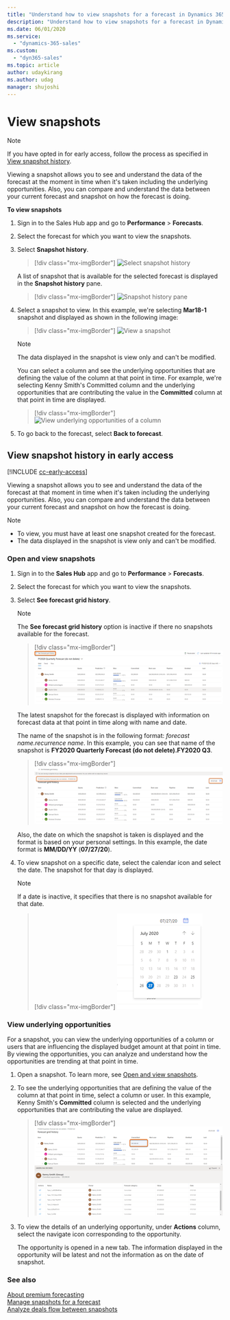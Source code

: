 ```yaml
---
title: "Understand how to view snapshots for a forecast in Dynamics 365 Sales Insights | MicrosoftDocs"
description: "Understand how to view snapshots for a forecast in Dynamics 365 Sales Insights"
ms.date: 06/01/2020
ms.service: 
  - "dynamics-365-sales"
ms.custom: 
  - "dyn365-sales"
ms.topic: article
author: udaykirang
ms.author: udag
manager: shujoshi
---
```


# View snapshots

>[!NOTE]
>If you have opted in for early access, follow the process as specified in [View snapshot history](#view-snapshot-history).

Viewing a snapshot allows you to see and understand the data of the forecast at the moment in time when it's taken including the underlying opportunities. Also, you can compare and understand the data between your current forecast and snapshot on how the forecast is doing. 


**To view snapshots**

1.	Sign in to the Sales Hub app and go to **Performance** > **Forecasts**.

2.	Select the forecast for which you want to view the snapshots.

3.	Select **Snapshot history**. 

    > [!div class="mx-imgBorder"]
    > ![Select snapshot history](media/predictive-forecasting-select-snapshot-history.png "Select snapshot history")

    A list of snapshot that is available for the selected forecast is displayed in the **Snapshot history** pane.
    
    > [!div class="mx-imgBorder"]
    > ![Snapshot history pane](media/predictive-forecasting-snapshot-history-pane.png "Snapshot history pane")

4.	Select a snapshot to view. In this example, we're selecting **Mar18-1** snapshot and displayed as shown in the following image:

    > [!div class="mx-imgBorder"]
    > ![View a snapshot](media/predictive-forecasting-select-snapshot-to-view.png "View a snapshot")

    >[!NOTE]
    >The data displayed in the snapshot is view only and can't be modified.

    You can select a column and see the underlying opportunities that are defining the value of the column at that point in time. For example, we're selecting Kenny Smith's Committed column and the underlying opportunities that are contributing the value in the **Committed** column at that point in time are displayed.
    
    > [!div class="mx-imgBorder"]
    > ![View underlying opportunities of a column](media/predictive-forecasting-snapshot-select-column-opportunities.png "View underlying opportunites of a column")

5.	To go back to the forecast, select **Back to forecast**.

## View snapshot history in early access

[!INCLUDE [cc-early-access](../includes/cc-early-access.md)]

Viewing a snapshot allows you to see and understand the data of the forecast at that moment in time when it's taken including the underlying opportunities. Also, you can compare and understand the data between your current forecast and snapshot on how the forecast is doing.

>[!NOTE]
>-	To view, you must have at least one snapshot created for the forecast.
>-	The data displayed in the snapshot is view only and can't be modified.

### Open and view snapshots

1.	Sign in to the **Sales Hub** app and go to **Performance** > **Forecasts**.

2.	Select the forecast for which you want to view the snapshots.

3.	Select **See forecast grid history**. 

    >[!NOTE]
    >The **See forecast grid history** option is inactive if there no snapshots available for the forecast.

    > [!div class="mx-imgBorder"]
    > ![Select the see forecast grid history option](media/predictive-forecasting-snapshot-select-forecast-grid-history.png "Select the see forecast grid history option")

    The latest snapshot for the forecast is displayed with information on forecast data at that point in time along with name and date.

    The name of the snapshot is in the following format: *forecast name.recurrence name*. In this example, you can see that name of the snapshot is **FY2020 Quarterly Forecast (do not delete).FY2020 Q3**.

    > [!div class="mx-imgBorder"]
    > ![See forecast grid name and date](media/predictive-forecasting-snapshot-forecast-grid-name-date.png "See forecast grid name and date")

    Also, the date on which the snapshot is taken is displayed and the format is based on your personal settings. In this example, the date format is **MM/DD/YY** (**07/27/20**).
  
4.	To view snapshot on a specific date, select the calendar icon and select the date. The snapshot for that day is displayed.

    >[!NOTE]
    >If a date is inactive, it specifies that there is no snapshot available for that date.

    > [!div class="mx-imgBorder"]
    > ![Select a date to view forecast history](media/predictive-forecasting-snapshot-select-date-forecast-history.png "Select a date to view forecast history")
 
### View underlying opportunities

For a snapshot, you can view the underlying opportunities of a column or users that are influencing the displayed budget amount at that point in time. By viewing the opportunities, you can analyze and understand how the opportunities are trending at that point in time.

1.	Open a snapshot. To learn more, see [Open and view snapshots](#open-and-view-snapshots).

2.	To see the underlying opportunities that are defining the value of the column at that point in time, select a column or user. In this example, Kenny Smith's **Committed** column is selected and the underlying opportunities that are contributing the value are displayed.

    > [!div class="mx-imgBorder"]
    > ![Select column to view underlying opportunities](media/predictive-forecasting-snapshot-select-column-underlying-opportunities.png "Select column to view underlying opportunities")

3.	To view the details of an underlying opportunity, under **Actions** column, select the navigate icon corresponding to the opportunity. 

    The opportunity is opened in a new tab. The information displayed in the opportunity will be latest and not the information as on the date of snapshot.


### See also

[About premium forecasting](configure-premium-forecasting.md)<br>
[Manage snapshots for a forecast](manage-snapshots-forecast.md)<br>
[Analyze deals flow between snapshots](analyze-deals-flow-between-snapshots.md)